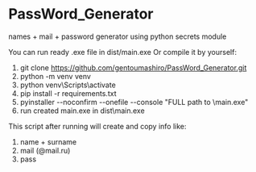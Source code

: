 # PassWord_Generator
names + mail + password generator using python secrets module


You can run ready .exe file in dist/main.exe
Or compile it by yourself:

  1) git clone https://github.com/gentoumashiro/PassWord_Generator.git
  2) python -m venv venv
  3) python venv\Scripts\activate
  4) pip install -r requirements.txt
  5) pyinstaller --noconfirm --onefile --console "FULL path to \main.exe"
  6) run created main.exe in dist\main.exe

This script after running will create and copy info like:

  1) name + surname
  2) mail (@mail.ru)
  3) pass
